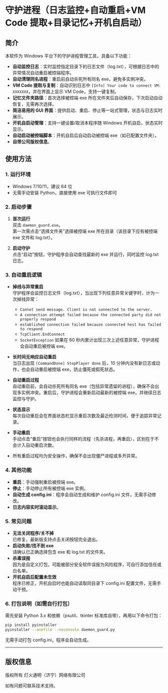 # 守护进程（日志监控+自动重启+VM Code 提取+目录记忆+开机自启动）

## 简介

本软件为 Windows 平台下的守护进程管理工具，具备以下功能：

- **自动监控日志**：实时监控指定目录下的日志文件（log.txt），可根据日志中的异常情况自动重启被控端程序。
- **自动清理同名进程**：重启前自动杀死所有同名 exe，避免多实例冲突。
- **VM Code 提取与复制**：自动识别日志中 `[Info] Your code to connect VM: XXXXXXX`，并在界面上显示 VM Code，支持一键复制。
- **记忆文件夹路径**：首次选择被控端 exe 所在文件夹后自动保存，下次启动自动恢复，无需再次选择。
- **简洁易用的 GUI 界面**：提供启动、重启、停止等一站式管理，状态与日志实时展示。
- **开机自启动管理**：支持一键设置/取消本程序随 Windows 开机自启，状态实时显示。
- **自动启动被控端脚本**：开机自启后自动启动被控端 exe（如已配置文件夹）。
- **自带公司版权信息**。

## 使用方法

### 1. 运行环境

- Windows 7/10/11，建议 64 位
- 无需手动安装 Python，直接使用 exe 可执行文件即可

### 2. 启动步骤

1. **首次运行**  
   双击 `daemon_guard.exe`。  
   第一次需点击“选择文件夹”选择被控端 exe 所在目录（该目录下应有被控端 exe 文件和 log.txt）。

2. **启动守护**  
   点击“启动”按钮，守护程序会自动查找最新的 exe 并运行，同时监控 log.txt 日志。

### 3. 自动重启逻辑

- **掉线与异常重启**  
  守护程序会监控日志文件（log.txt），当出现下列任意异常关键字时，计为一次掉线异常：
    - `Cannot send message. Client is not connected to the server.`
    - `A connection attempt failed because the connected party did not properly respond`
    - `established connection failed because connected host has failed to respond`
    - `TcpClient.EndConnect`
    - `SocketException`
  如果在 60 秒内累计出现三次上述任意异常，守护进程会自动重启被控端 exe。

- **长时间无响应自动重启**  
  当日志出现 `[CommandDone] StopPlayer done` 后，10 分钟内没有新日志或动作，也会自动重启被控端 exe，防止僵死或假死状态。

- **自动重启过程**  
  自动重启前，会自动杀死所有同名 exe（包括异常遗留的进程），确保不会出现多实例冲突。重启后，守护进程会重新启动最新的被控端 exe，并继续日志监控与守护。

- **状态显示**  
  每次自动重启会在界面状态栏显示重启次数及最近检测时间，便于追踪异常记录。

- **手动重启**  
  手动点击“重启”按钮也会执行同样的流程（先杀进程，再重启），区别在于不会计入自动重启次数。

- 所有重启过程均为安全操作，确保不会出现僵尸进程或多开异常。

### 4. 其他功能

- **重启**：手动强制重启被控端 exe。
- **停止**：手动停止所有被控端 exe 实例。
- **自动生成 config.ini**：程序会自动生成和维护 config.ini 文件，无需手动修改。
- **日志内容实时滚动显示**。

### 5. 常见问题

- **无法关闭程序/关不掉**  
  已修复，最新版支持点击关闭按钮完全退出。
- **启动失败/找不到 exe**  
  请确认已正确选择包含 exe 和 log.txt 的文件夹。
- **杀毒误报**  
  因为是自定义打包，可能被部分安全软件误报为风险程序，可自行添加信任或白名单。
- **开机自启后配置未生效**  
  程序已修正，开机自启时也能自动读取同目录下 config.ini 配置文件，无需手动干预。

### 6. 打包说明（如需自行打包）

需先安装 Python 3.x 和依赖（psutil、tkinter 标准库自带），再用以下命令打包：

```bash
pip install pyinstaller
pyinstaller --onefile --noconsole daemon_guard.py
```

无需手动打包 config.ini，程序会自动生成。

---

## 版权信息

版权所有  灯火通明（济宁）网络有限公司

如有问题可联系技术支持。